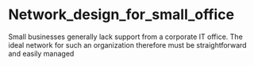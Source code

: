# Network_design_for_small_office
Small businesses generally lack support from a corporate IT office. The ideal network for such an organization therefore must be straightforward and easily managed
